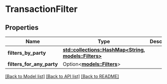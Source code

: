 # TransactionFilter

## Properties

Name | Type | Description | Notes
------------ | ------------- | ------------- | -------------
**filters_by_party** | [**std::collections::HashMap<String, models::Filters>**](Filters.md) |  | 
**filters_for_any_party** | Option<[**models::Filters**](Filters.md)> |  | [optional]

[[Back to Model list]](../README.md#documentation-for-models) [[Back to API list]](../README.md#documentation-for-api-endpoints) [[Back to README]](../README.md)


